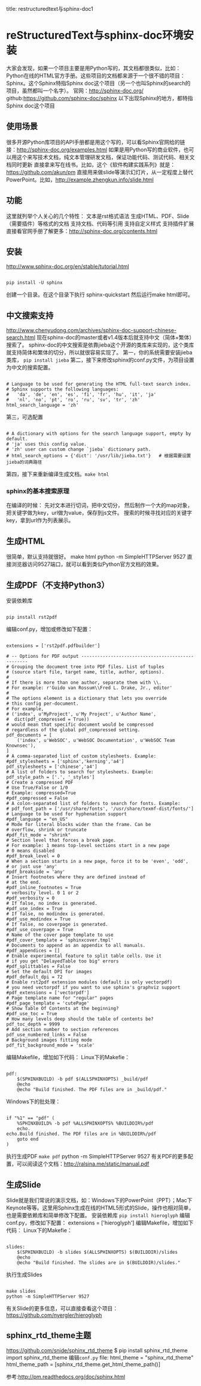 title: restructuredtext与sphinx-doc1 

#  reStructuredText与sphinx-doc环境安装 
大家会发现，如果一个项目主要是用Python写的，其文档都很类似，比如：Python在线的HTML官方手册。这些项目的文档都来源于一个很不错的项目：Sphinx。这个Sphinx特指Sphinx doc这个项目（另一个也叫Sphinx的search的项目，虽然都叫一个名字）。
官网：http://sphinx-doc.org/
github:https://github.com/sphinx-doc/sphinx
以下出现Sphinx的地方，都特指Sphinx doc这个项目
##  使用场景 
很多开源Python库项目的API手册都是用这个写的，可以看Sphinx官网给的链接：http://sphinx-doc.org/examples.html
如果是用Python写的商业软件，也可以用这个来写技术文档，纯文本管理研发文档，保证功能代码、测试代码、相关文档同时更新
直接拿来写在线书。比如，这个《软件构建实践系列》就是：https://github.com/akun/pm
直接用来做slide等演示幻灯片，从一定程度上替代PowerPoint。比如，http://example.zhengkun.info/slide.html
##  功能 
这里就列举个人关心的几个特性：
文本是rst格式语法
生成HTML、PDF、Slide（需要插件）等格式的文档
支持文档、代码等引用
支持自定义样式
支持插件扩展
直接看官网手册了解更多：http://sphinx-doc.org/contents.html
##  安装 
http://www.sphinx-doc.org/en/stable/tutorial.html
```

pip install -U sphinx

```
创建一个目录。在这个目录下执行
sphinx-quickstart
然后运行make html即可。

##  中文搜索支持 
http://www.chenyudong.com/archives/sphinx-doc-support-chinese-search.html
现在sphinx-doc的master或者v1.4版本后就支持中文（简体+繁体）搜索了。
sphinx-doc的中文搜索是依靠jieba这个开源的类库来实现的，这个类库就支持简体和繁体的切分，所以就很容易实现了。
第一，你的系统需要安装jieba类库， ` pip install jieba `
第二，接下来修改sphinx的conf.py文件，为项目设置为中文的搜索配置。
```

# Language to be used for generating the HTML full-text search index.
# Sphinx supports the following languages:
#   'da', 'de', 'en', 'es', 'fi', 'fr', 'hu', 'it', 'ja'
#   'nl', 'no', 'pt', 'ro', 'ru', 'sv', 'tr', 'zh'
html_search_language = 'zh'

```
第三，可选配置
```

# A dictionary with options for the search language support, empty by default.
# 'ja' uses this config value.
# 'zh' user can custom change `jieba` dictionary path.
# html_search_options = {'dict': '/usr/lib/jieba.txt'}   # 根据需要设置jieba的词典路径

```
第四，接下来重新编译生成文档。` make html `

###  sphinx的基本搜索原理 
在编译的时候：
先对文本进行切词，把中文切分，
然后制作一个大的map对象，把关键字做为key，url做为value，保存到js文件。
搜索的时候寻找对应的关键字key，拿到url作为列表展示。
##  生成HTML 
很简单，默认支持就很好。
make html
python -m SimpleHTTPServer 9527
直接浏览器访问9527端口，就可以看到类似Python官方文档的效果。
##  生成PDF（不支持Python3） 
安装依赖库
```

pip install rst2pdf

```
编辑conf.py，增加或修改如下配置：
```

extensions = ['rst2pdf.pdfbuilder']

# -- Options for PDF output --------------------------------------------------
# Grouping the document tree into PDF files. List of tuples
# (source start file, target name, title, author, options).
#
# If there is more than one author, separate them with \\.
# For example: r'Guido van Rossum\\Fred L. Drake, Jr., editor'
#
# The options element is a dictionary that lets you override
# this config per-document.
# For example,
# ('index', u'MyProject', u'My Project', u'Author Name',
#  dict(pdf_compressed = True))
# would mean that specific document would be compressed
# regardless of the global pdf_compressed setting.
pdf_documents = [
    ('index', u'WebSOC', u'WebSOC Documentation', u'WebSOC Team Knownsec'),
]
# A comma-separated list of custom stylesheets. Example:
#pdf_stylesheets = ['sphinx','kerning','a4']
pdf_stylesheets = ['chinese','a4']
# A list of folders to search for stylesheets. Example:
pdf_style_path = ['.', '_styles']
# Create a compressed PDF
# Use True/False or 1/0
# Example: compressed=True
#pdf_compressed = False
# A colon-separated list of folders to search for fonts. Example:
# pdf_font_path = ['/usr/share/fonts', '/usr/share/texmf-dist/fonts/']
# Language to be used for hyphenation support
#pdf_language = "en_US"
# Mode for literal blocks wider than the frame. Can be
# overflow, shrink or truncate
#pdf_fit_mode = "shrink"
# Section level that forces a break page.
# For example: 1 means top-level sections start in a new page
# 0 means disabled
#pdf_break_level = 0
# When a section starts in a new page, force it to be 'even', 'odd',
# or just use 'any'
#pdf_breakside = 'any'
# Insert footnotes where they are defined instead of
# at the end.
#pdf_inline_footnotes = True
# verbosity level. 0 1 or 2
#pdf_verbosity = 0
# If false, no index is generated.
#pdf_use_index = True
# If false, no modindex is generated.
#pdf_use_modindex = True
# If false, no coverpage is generated.
#pdf_use_coverpage = True
# Name of the cover page template to use
#pdf_cover_template = 'sphinxcover.tmpl'
# Documents to append as an appendix to all manuals.
#pdf_appendices = []
# Enable experimental feature to split table cells. Use it
# if you get "DelayedTable too big" errors
#pdf_splittables = False
# Set the default DPI for images
#pdf_default_dpi = 72
# Enable rst2pdf extension modules (default is only vectorpdf)
# you need vectorpdf if you want to use sphinx's graphviz support
#pdf_extensions = ['vectorpdf']
# Page template name for "regular" pages
#pdf_page_template = 'cutePage'
# Show Table Of Contents at the beginning?
#pdf_use_toc = True
# How many levels deep should the table of contents be?
pdf_toc_depth = 9999
# Add section number to section references
pdf_use_numbered_links = False
# Background images fitting mode
pdf_fit_background_mode = 'scale'

```
编辑Makefile，增加如下代码：
Linux下的Makefie：
```

pdf:
	$(SPHINXBUILD) -b pdf $(ALLSPHINXOPTS) _build/pdf
	@echo
	@echo "Build finished. The PDF files are in _build/pdf."

```
Windows下的批处理：
```

if "%1" == "pdf" (
	%SPHINXBUILD% -b pdf %ALLSPHINXOPTS% %BUILDDIR%/pdf
	echo.
echo.Build finished. The PDF files are in %BUILDDIR%/pdf
	goto end
)

```
执行生成PDF
` make pdf `
python -m SimpleHTTPServer 9527
有关PDF的更多配置，可以阅读这个文档：http://ralsina.me/static/manual.pdf
##  生成Slide 
Slide就是我们常说的演示文档，如：Windows下的PowerPoint（PPT）；Mac下Keynote等等。这里用Sphinx生成在线的HTML5形式的Slide，操作也相对简单，也是需要依赖库和简单修改下配置。
安装依赖库
` pip install hieroglyph `
编辑conf.py，修改如下配置：
extensions = ['hieroglyph']
编辑Makefile，增加如下代码：
Linux下的Makefie：
```

slides:
	$(SPHINXBUILD) -b slides $(ALLSPHINXOPTS) $(BUILDDIR)/slides
	@echo
	@echo "Build finished. The slides are in $(BUILDDIR)/slides."

```
执行生成Slides
```

make slides
python -m SimpleHTTPServer 9527

```
有关Slide的更多信息，可以直接查看这个项目：https://github.com/nyergler/hieroglyph
##  sphinx_rtd_theme主题 
https://github.com/snide/sphinx_rtd_theme
$ pip install sphinx_rtd_theme
import sphinx_rtd_theme
编辑` conf.py ` file:
html_theme = "sphinx_rtd_theme"
html_theme_path = [sphinx_rtd_theme.get_html_theme_path()]

参考:http://pm.readthedocs.org/doc/sphinx.html

